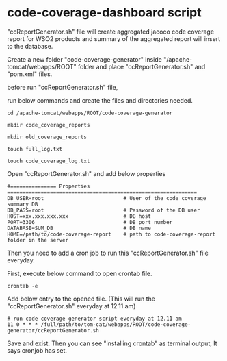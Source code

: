 # code-coverage-dashboard script

"ccReportGenerator.sh" file will create aggregated jacoco code coverage report for WSO2 products and summary of the aggregated report will insert to the database.

Create a new folder "code-coverage-generator" inside "/apache-tomcat/webapps/ROOT" folder and place "ccReportGenerator.sh" and "pom.xml" files. 

before run "ccReportGenerator.sh" file, 

run below commands and create the files and directories needed.
```
cd /apache-tomcat/webapps/ROOT/code-coverage-generator

mkdir code_coverage_reports

mkdir old_coverage_reports

touch full_log.txt

touch code_coverage_log.txt
```
Open "ccReportGenerator.sh" and add below properties
```
#=============== Properties ==============================================================
DB_USER=root                          # User of the code coverage summary DB
DB_PASS=root                          # Password of the DB user
HOST=xxx.xxx.xxx.xxx                  # DB host
PORT=3306                             # DB port number
DATABASE=SUM_DB                       # DB name
HOME=/path/to/code-coverage-report    # path to code-coverage-report folder in the server
```
Then you need to add a cron job to run this "ccReportGenerator.sh" file everyday.

First, execute below command to open crontab file.

```
crontab -e
```
Add below entry to the opened file.
(This will run the "ccReportGenerator.sh" everyday at 12.11 am)

```
# run code coverage generator script everyday at 12.11 am
11 0 * * * /full/path/to/tom-cat/webapps/ROOT/code-coverage-generator/ccReportGenerator.sh
```
Save and exist. Then you can see "installing crontab" as terminal output, It says cronjob has set.
